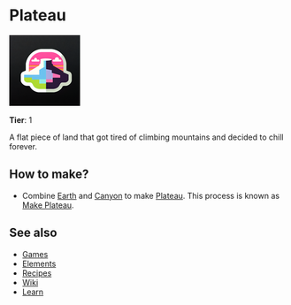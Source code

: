 # Plateau

![](../images/item.plateau.png)

**Tier**: 1

A flat piece of land that got tired of climbing mountains and decided to chill forever.

## How to make?

* Combine [Earth](/wiki/elements/earth) and [Canyon](/wiki/elements/canyon) to make [Plateau](/wiki/elements/plateau). This process is known as [Make Plateau](/wiki/recipes/make-plateau).

## See also

* [Games](/wiki/games)
* [Elements](/wiki/elements)
* [Recipes](/wiki/recipes)
* [Wiki](/wiki/index)
* [Learn](/learn/index)